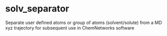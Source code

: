 # solv_separator
Separate user defined atoms or group of atoms (solvent/solute) from a MD xyz trajectory for subsequent use in ChemNetworks software 
